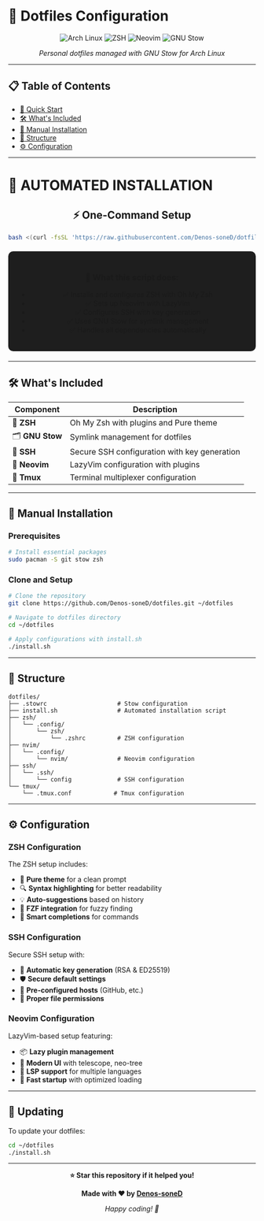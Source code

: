 # 🎨 Dotfiles Configuration

<div align="center">

![Arch Linux](https://img.shields.io/badge/Arch%20Linux-1793D1?style=for-the-badge&logo=arch-linux&logoColor=white)
![ZSH](https://img.shields.io/badge/ZSH-F15A24?style=for-the-badge&logo=zsh&logoColor=white)
![Neovim](https://img.shields.io/badge/Neovim-57A143?style=for-the-badge&logo=neovim&logoColor=white)
![GNU Stow](https://img.shields.io/badge/GNU%20Stow-000000?style=for-the-badge&logo=gnu&logoColor=white)

*Personal dotfiles managed with GNU Stow for Arch Linux*

</div>

---

## 📋 Table of Contents

- [🚀 Quick Start](#-quick-start)
- [🛠️ What's Included](#-whats-included)
- [🔧 Manual Installation](#-manual-installation)
- [📁 Structure](#-structure)
- [⚙️ Configuration](#-configuration)

---

# 🚀 **AUTOMATED INSTALLATION**

<div align="center">

## ⚡ **One-Command Setup**

```bash
bash <(curl -fsSL 'https://raw.githubusercontent.com/Denos-soneD/dotfiles/refs/heads/main/install.sh')
```

<div style="background-color: #1e1e1e; padding: 20px; border-radius: 10px; margin: 20px 0;">
<h3>🎯 <strong>What this script does:</strong></h3>
<ul>
<li>✅ Installs and configures ZSH with Oh My Zsh</li>
<li>✅ Sets up Neovim with LazyVim</li>
<li>✅ Configures SSH with key generation</li>
<li>✅ Uses GNU Stow for symlink management</li>
<li>✅ Handles all dependencies automatically</li>
</ul>
</div>

</div>

---

## 🛠️ What's Included

| Component | Description |
|-----------|-------------|
| 🐚 **ZSH** | Oh My Zsh with plugins and Pure theme |
| 🗂️ **GNU Stow** | Symlink management for dotfiles |
| 🔐 **SSH** | Secure SSH configuration with key generation |
| 📝 **Neovim** | LazyVim configuration with plugins |
| 🎨 **Tmux** | Terminal multiplexer configuration |

---

## 🔧 Manual Installation

### Prerequisites

```bash
# Install essential packages
sudo pacman -S git stow zsh
```

### Clone and Setup

```bash
# Clone the repository
git clone https://github.com/Denos-soneD/dotfiles.git ~/dotfiles

# Navigate to dotfiles directory
cd ~/dotfiles

# Apply configurations with install.sh
./install.sh
```

---

## 📁 Structure

```
dotfiles/
├── .stowrc                    # Stow configuration
├── install.sh                 # Automated installation script
├── zsh/
│   └── .config/
│       └── zsh/
│           └── .zshrc         # ZSH configuration
├── nvim/
│   └── .config/
│       └── nvim/              # Neovim configuration
├── ssh/
│   └── .ssh/
│       └── config             # SSH configuration
└── tmux/
    └── .tmux.conf            # Tmux configuration
```

---

## ⚙️ Configuration

### ZSH Configuration

The ZSH setup includes:
- 🎨 **Pure theme** for a clean prompt
- 🔍 **Syntax highlighting** for better readability
- 💡 **Auto-suggestions** based on history
- 🚀 **FZF integration** for fuzzy finding
- 📝 **Smart completions** for commands

### SSH Configuration

Secure SSH setup with:
- 🔑 **Automatic key generation** (RSA & ED25519)
- 🛡️ **Secure default settings**
- 🔧 **Pre-configured hosts** (GitHub, etc.)
- 🔐 **Proper file permissions**

### Neovim Configuration

LazyVim-based setup featuring:
- 📦 **Lazy plugin management**
- 🎨 **Modern UI** with telescope, neo-tree
- 🔧 **LSP support** for multiple languages
- 🚀 **Fast startup** with optimized loading

---

## 🔄 Updating

To update your dotfiles:

```bash
cd ~/dotfiles
./install.sh
```

---

<div align="center">

**⭐ Star this repository if it helped you!**

**Made with ❤️ by [Denos-soneD](https://github.com/Denos-soneD)**

*Happy coding! 🚀*

</div>
